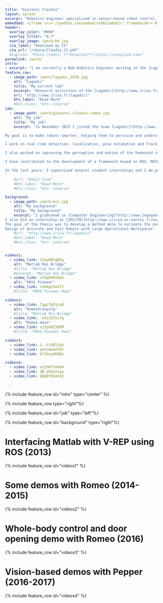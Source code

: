 ```yaml
---
title: "Giovanni Claudio"
layout: splash
excerpt: "Robotics engineer specialized in sensor-based robot control, visual servoing, computer vision and machine learning."
embedded: <iframe src='//padlet.com/embed/vv562ia8ablc' frameborder='0' width='100%' height='400px' style='padding:0;margin:0;border:none'></iframe>
header:
  overlay_color: "#000"
  overlay_filter: "0.7"
  overlay_image: /work/bk.jpg
  cta_label: "Download my CV"
  cta_url: "/share/Claudio_CV.pdf"
  #caption: "Photo credit: [**Unsplash**](https://unsplash.com)"
permalink: /work/
intro: 
- excerpt: "I am currently a R&D Robotics Engineer working in the [Lagadic](http://www.irisa.fr/lagadic/) group at [INRIA](http://www.inria.fr/en/) in Rennes."
feature_row:
  - image_path: /work/lagadic_2016.jpg
    alt: "Lagadic"
    title: "My current lab"
    excerpt: 'Research activities of the [Lagadic](http://www.irisa.fr/lagadic/) team deal with robot vision, visual servoing, real-time visual tracking and SLAM for applications in localization, manipulation, navigation, medical robotics and augmented reality. Visual servoing consists in using the information provided by a vision sensor to control the movements of a dynamic system. Such systems are usually robot arms, or mobile robots, but can also be virtual robots, or even a virtual camera.'
    url: "http://www.irisa.fr/lagadic/"
    btn_label: "Read More"
    #btn_class: "btn--inverse"
job:
  - image_path: /work/giovanni.claudio.romeo.jpg
    alt: "My job"
    title: "My job"
    excerpt: 'In November 2013 I joined the team [Lagadic](http://www.irisa.fr/lagadic/)  in INRIA Rennes led by [François Chaumette](http://www.irisa.fr/lagadic/team/Francois.Chaumette-eng.html) with the role of R&D Robotics Engineer.

My goal is to make robots smarter, helping them to perceive and understand our world and to take action autonomously.

I work on real-time detection, localization, pose estimation and tracking of different kinds of targets and I implemented state-of-the-art visual servoing algorithms that significantly improved the robustness and accuracy of several types of robots (mobile, humanoid, industrial robots and drones).  To validate these approaches, I created numerous demonstrations using 2D and RGB-D cameras, radars and microphones. 

I also worked on improving the perception and motion of the humanoid robots Romeo and Pepper. These robots can now track a target with their gaze, detect and follow a person, detect and grasp objects, deliver them to a human, manipulate them using two hands simultaneously and open a door.

I have contributed to the development of a framework based on ROS, MATLAB/Simulink, and V-REP, for a fast prototyping of robot control algorithms. This system allows testing sensor-based control algorithms before on simulated robots in V-REP and later on the real robots, with a few changes. 

In the last years, I supervised several student internships and I am participating as a mentor in the Google Summer of Code. I also published scientific articles at IEEE Robotics and Automation Letters (RA-L),  ICRA’17 and Humanoids’16.
'
    #url: "#test-link"
    #btn_label: "Read More"
    #btn_class: "btn--inverse"

background:
  - image_path: /work/ecn.jpg
    alt: "My background"
    title: "My background"
    excerpt: 'I graduated in [Computer Engineering](http://www.ingegneriainformatica.dibris.unige.it/) in Genoa (Italy) and later I obtained a double degree: Master in Robotics Engineering (University of Genoa) and  [Master ARIA](http://masteraria.irccyn.ec-nantes.fr/index.php/presentationaria-en) in Advanced Robotics (École Centrale de Nantes). 
I also did an internship at [IRCCYN](http://www.irccyn.ec-nantes.fr/en/) on "Pose and velocity estimation for high-speed robot control" (using a vision system) under the supervision of Philippe Martinet.
The goal of the thesis was to develop a method able to estimate the pose and the velocity of a high-speed parallel robot at a very high frequency (1 kHz- 2 kHz). My work was part of the French ANR [Project ARROW](http://www.irccyn.ec-nantes.fr/~briot/ANR_ARROW.html):
Design of Accurate and Fast Robots with Large Operational Workspaces'
    #url: "http://www.irisa.fr/lagadic/"
    #btn_label: "Read More"
    #btn_class: "btn--inverse"


videos1:
  - video_link: SZxp6BJgBUg
    alt: "Matlab Ros Bridge"
    #title: "Matlab Ros Bridge"
    #excerpt: "Matlab Ros Bridge"
  - video_link: vfdq9UK5SkU
    alt: "PBVS Pioneer"
  - video_link: n3UmgCXw5lY
    #title: "PBVS Pioneer Real"

videos2:
  - video_link: TgpLfgFSca8
    alt: "RomeoGrasping"
    #title: "Matlab Ros Bridge"
  - video_link: -wIzJ2Ckifg
    alt: "Romeo maze"
  - video_link: ajZpUOC5ERM
    #title: "PBVS Pioneer Real"

videos3:
  - video_link: 1--VjdDlFg4
  - video_link: qotsmwXmTUY
  - video_link: bf2GvyEKQQo

videos4:
  - video_link: o22hN7YmVd4
  - video_link: 4B_aEEaosyw
  - video_link: QDmDY5koKIE

---
```


{% include feature_row id="intro" type="center" %}

{% include feature_row type="right"%}

{% include feature_row id="job" type="left"%}

{% include feature_row id="background" type="right"%}

# Interfacing Matlab with V-REP using ROS (2013)
{% include feature_row id="videos1" %}

# Some demos with Romeo (2014-2015)
{% include feature_row id="videos2" %}

# Whole-body control and door opening demo with Romeo (2016)
{% include feature_row id="videos3" %}

# Vision-based demos with Pepper (2016-2017)
{% include feature_row id="videos4" %}

